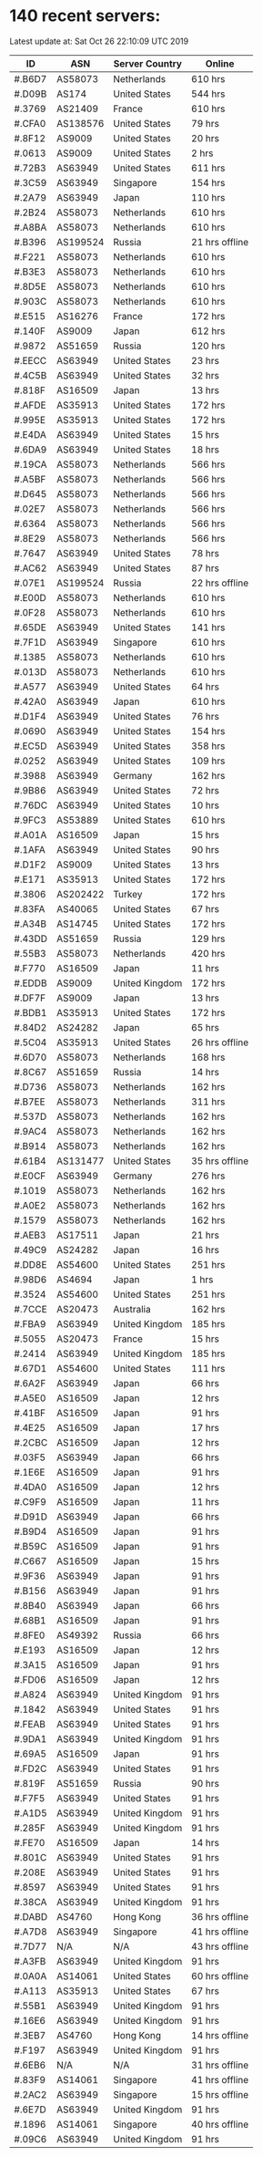 # 140 recent servers:

Latest update at: Sat Oct 26 22:10:09 UTC 2019

| ID | ASN | Server Country | Online |
| -- | --- | -------------- | ------ |
| #.B6D7 | AS58073 | Netherlands | 610 hrs |
| #.D09B | AS174 | United States | 544 hrs |
| #.3769 | AS21409 | France | 610 hrs |
| #.CFA0 | AS138576 | United States | 79 hrs |
| #.8F12 | AS9009 | United States | 20 hrs |
| #.0613 | AS9009 | United States | 2 hrs |
| #.72B3 | AS63949 | United States | 611 hrs |
| #.3C59 | AS63949 | Singapore | 154 hrs |
| #.2A79 | AS63949 | Japan | 110 hrs |
| #.2B24 | AS58073 | Netherlands | 610 hrs |
| #.A8BA | AS58073 | Netherlands | 610 hrs |
| #.B396 | AS199524 | Russia | 21 hrs offline |
| #.F221 | AS58073 | Netherlands | 610 hrs |
| #.B3E3 | AS58073 | Netherlands | 610 hrs |
| #.8D5E | AS58073 | Netherlands | 610 hrs |
| #.903C | AS58073 | Netherlands | 610 hrs |
| #.E515 | AS16276 | France | 172 hrs |
| #.140F | AS9009 | Japan | 612 hrs |
| #.9872 | AS51659 | Russia | 120 hrs |
| #.EECC | AS63949 | United States | 23 hrs |
| #.4C5B | AS63949 | United States | 32 hrs |
| #.818F | AS16509 | Japan | 13 hrs |
| #.AFDE | AS35913 | United States | 172 hrs |
| #.995E | AS35913 | United States | 172 hrs |
| #.E4DA | AS63949 | United States | 15 hrs |
| #.6DA9 | AS63949 | United States | 18 hrs |
| #.19CA | AS58073 | Netherlands | 566 hrs |
| #.A5BF | AS58073 | Netherlands | 566 hrs |
| #.D645 | AS58073 | Netherlands | 566 hrs |
| #.02E7 | AS58073 | Netherlands | 566 hrs |
| #.6364 | AS58073 | Netherlands | 566 hrs |
| #.8E29 | AS58073 | Netherlands | 566 hrs |
| #.7647 | AS63949 | United States | 78 hrs |
| #.AC62 | AS63949 | United States | 87 hrs |
| #.07E1 | AS199524 | Russia | 22 hrs offline |
| #.E00D | AS58073 | Netherlands | 610 hrs |
| #.0F28 | AS58073 | Netherlands | 610 hrs |
| #.65DE | AS63949 | United States | 141 hrs |
| #.7F1D | AS63949 | Singapore | 610 hrs |
| #.1385 | AS58073 | Netherlands | 610 hrs |
| #.013D | AS58073 | Netherlands | 610 hrs |
| #.A577 | AS63949 | United States | 64 hrs |
| #.42A0 | AS63949 | Japan | 610 hrs |
| #.D1F4 | AS63949 | United States | 76 hrs |
| #.0690 | AS63949 | United States | 154 hrs |
| #.EC5D | AS63949 | United States | 358 hrs |
| #.0252 | AS63949 | United States | 109 hrs |
| #.3988 | AS63949 | Germany | 162 hrs |
| #.9B86 | AS63949 | United States | 72 hrs |
| #.76DC | AS63949 | United States | 10 hrs |
| #.9FC3 | AS53889 | United States | 610 hrs |
| #.A01A | AS16509 | Japan | 15 hrs |
| #.1AFA | AS63949 | United States | 90 hrs |
| #.D1F2 | AS9009 | United States | 13 hrs |
| #.E171 | AS35913 | United States | 172 hrs |
| #.3806 | AS202422 | Turkey | 172 hrs |
| #.83FA | AS40065 | United States | 67 hrs |
| #.A34B | AS14745 | United States | 172 hrs |
| #.43DD | AS51659 | Russia | 129 hrs |
| #.55B3 | AS58073 | Netherlands | 420 hrs |
| #.F770 | AS16509 | Japan | 11 hrs |
| #.EDDB | AS9009 | United Kingdom | 172 hrs |
| #.DF7F | AS9009 | Japan | 13 hrs |
| #.BDB1 | AS35913 | United States | 172 hrs |
| #.84D2 | AS24282 | Japan | 65 hrs |
| #.5C04 | AS35913 | United States | 26 hrs offline |
| #.6D70 | AS58073 | Netherlands | 168 hrs |
| #.8C67 | AS51659 | Russia | 14 hrs |
| #.D736 | AS58073 | Netherlands | 162 hrs |
| #.B7EE | AS58073 | Netherlands | 311 hrs |
| #.537D | AS58073 | Netherlands | 162 hrs |
| #.9AC4 | AS58073 | Netherlands | 162 hrs |
| #.B914 | AS58073 | Netherlands | 162 hrs |
| #.61B4 | AS131477 | United States | 35 hrs offline |
| #.E0CF | AS63949 | Germany | 276 hrs |
| #.1019 | AS58073 | Netherlands | 162 hrs |
| #.A0E2 | AS58073 | Netherlands | 162 hrs |
| #.1579 | AS58073 | Netherlands | 162 hrs |
| #.AEB3 | AS17511 | Japan | 21 hrs |
| #.49C9 | AS24282 | Japan | 16 hrs |
| #.DD8E | AS54600 | United States | 251 hrs |
| #.98D6 | AS4694 | Japan | 1 hrs |
| #.3524 | AS54600 | United States | 251 hrs |
| #.7CCE | AS20473 | Australia | 162 hrs |
| #.FBA9 | AS63949 | United Kingdom | 185 hrs |
| #.5055 | AS20473 | France | 15 hrs |
| #.2414 | AS63949 | United Kingdom | 185 hrs |
| #.67D1 | AS54600 | United States | 111 hrs |
| #.6A2F | AS63949 | Japan | 66 hrs |
| #.A5E0 | AS16509 | Japan | 12 hrs |
| #.41BF | AS16509 | Japan | 91 hrs |
| #.4E25 | AS16509 | Japan | 17 hrs |
| #.2CBC | AS16509 | Japan | 12 hrs |
| #.03F5 | AS63949 | Japan | 66 hrs |
| #.1E6E | AS16509 | Japan | 91 hrs |
| #.4DA0 | AS16509 | Japan | 12 hrs |
| #.C9F9 | AS16509 | Japan | 11 hrs |
| #.D91D | AS63949 | Japan | 66 hrs |
| #.B9D4 | AS16509 | Japan | 91 hrs |
| #.B59C | AS16509 | Japan | 91 hrs |
| #.C667 | AS16509 | Japan | 15 hrs |
| #.9F36 | AS63949 | Japan | 91 hrs |
| #.B156 | AS63949 | Japan | 91 hrs |
| #.8B40 | AS63949 | Japan | 66 hrs |
| #.68B1 | AS16509 | Japan | 91 hrs |
| #.8FE0 | AS49392 | Russia | 66 hrs |
| #.E193 | AS16509 | Japan | 12 hrs |
| #.3A15 | AS16509 | Japan | 91 hrs |
| #.FD06 | AS16509 | Japan | 12 hrs |
| #.A824 | AS63949 | United Kingdom | 91 hrs |
| #.1842 | AS63949 | United States | 91 hrs |
| #.FEAB | AS63949 | United States | 91 hrs |
| #.9DA1 | AS63949 | United Kingdom | 91 hrs |
| #.69A5 | AS16509 | Japan | 91 hrs |
| #.FD2C | AS63949 | United States | 91 hrs |
| #.819F | AS51659 | Russia | 90 hrs |
| #.F7F5 | AS63949 | United States | 91 hrs |
| #.A1D5 | AS63949 | United Kingdom | 91 hrs |
| #.285F | AS63949 | United Kingdom | 91 hrs |
| #.FE70 | AS16509 | Japan | 14 hrs |
| #.801C | AS63949 | United States | 91 hrs |
| #.208E | AS63949 | United States | 91 hrs |
| #.8597 | AS63949 | United States | 91 hrs |
| #.38CA | AS63949 | United Kingdom | 91 hrs |
| #.DABD | AS4760 | Hong Kong | 36 hrs offline |
| #.A7D8 | AS63949 | Singapore | 41 hrs offline |
| #.7D77 | N/A | N/A | 43 hrs offline |
| #.A3FB | AS63949 | United Kingdom | 91 hrs |
| #.0A0A | AS14061 | United States | 60 hrs offline |
| #.A113 | AS35913 | United States | 67 hrs |
| #.55B1 | AS63949 | United Kingdom | 91 hrs |
| #.16E6 | AS63949 | United Kingdom | 91 hrs |
| #.3EB7 | AS4760 | Hong Kong | 14 hrs offline |
| #.F197 | AS63949 | United Kingdom | 91 hrs |
| #.6EB6 | N/A | N/A | 31 hrs offline |
| #.83F9 | AS14061 | Singapore | 41 hrs offline |
| #.2AC2 | AS63949 | Singapore | 15 hrs offline |
| #.6E7D | AS63949 | United Kingdom | 91 hrs |
| #.1896 | AS14061 | Singapore | 40 hrs offline |
| #.09C6 | AS63949 | United Kingdom | 91 hrs |

